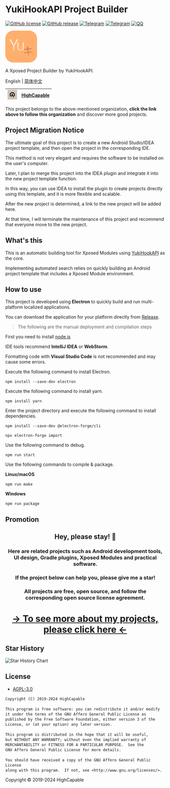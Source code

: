 # YukiHookAPI Project Builder

[![GitHub license](https://img.shields.io/github/license/HighCapable/YukiHookAPI-ProjectBuilder?color=blue)](https://github.com/HighCapable/YukiHookAPI-ProjectBuilder/blob/master/LICENSE)
[![GitHub release](https://img.shields.io/github/v/release/HighCapable/YukiHookAPI-ProjectBuilder?display_name=release&logo=github&color=green)](https://github.com/HighCapable/YukiHookAPI-ProjectBuilder/releases)
[![Telegram](https://img.shields.io/badge/discussion-Telegram-blue.svg?logo=telegram)](https://t.me/YukiHookAPI)
[![Telegram](https://img.shields.io/badge/discussion%20dev-Telegram-blue.svg?logo=telegram)](https://t.me/HighCapable_Dev)
[![QQ](https://img.shields.io/badge/discussion%20dev-QQ-blue.svg?logo=tencent-qq&logoColor=red)](https://qm.qq.com/cgi-bin/qm/qr?k=Pnsc5RY6N2mBKFjOLPiYldbAbprAU3V7&jump_from=webapi&authKey=X5EsOVzLXt1dRunge8ryTxDRrh9/IiW1Pua75eDLh9RE3KXE+bwXIYF5cWri/9lf)

<img src="img-src/icon.png" width = "100" height = "100" alt="LOGO"/>

A Xposed Project Builder by YukiHookAPI.

English | [简体中文](README-zh-CN.md)

| <img src="https://github.com/HighCapable/.github/blob/main/img-src/logo.jpg?raw=true" width = "30" height = "30" alt="LOGO"/> | [HighCapable](https://github.com/HighCapable) |
|-------------------------------------------------------------------------------------------------------------------------------|-----------------------------------------------|

This project belongs to the above-mentioned organization, **click the link above to follow this organization** and discover more good projects.

## Project Migration Notice

The ultimate goal of this project is to create a new Android Studio/IDEA project template, and then open the project in the corresponding IDE.

This method is not very elegant and requires the software to be installed on the user's computer.

Later, I plan to merge this project into the IDEA plugin and integrate it into the new project template function.

In this way, you can use IDEA to install the plugin to create projects directly using this template, and it is more flexible and scalable.

After the new project is determined, a link to the new project will be added here.

At that time, I will terminate the maintenance of this project and recommend that everyone move to the new project.

## What's this

This is an automatic building tool for Xposed Modules using [YukiHookAPI](https://github.com/HighCapable/YuKiHookAPI) as the core.

Implementing automated search relies on quickly building an Android project template that includes a Xposed Module environment.

## How to use

This project is developed using **Electron** to quickly build and run multi-platform localized applications.

You can download the application for your platform directly
from [Release](https://github.com/HighCapable/YukiHookAPI-ProjectBuilder/releases).

> The following are the manual deployment and compilation steps

First you need to install [node.js](https://nodejs.org/en/)

IDE tools recommend **IntelliJ IDEA** or **WebStorm**.

Formatting code with **Visual Studio Code** is not recommended and may cause some errors.

Execute the following command to install Electron.

```
npm install --save-dev electron
```

Execute the following command to install yarn.

```
npm install yarn
```

Enter the project directory and execute the following command to install dependencies.

```
npm install --save-dev @electron-forge/cli
```

```
npx electron-forge import
```

Use the following command to debug.

```
npm run start
```

Use the following commands to compile & package.

**Linux/macOS**

```
npm run make
```

**Windows**

```
npm run package
```

## Promotion

<!--suppress HtmlDeprecatedAttribute -->
<div align="center">
     <h2>Hey, please stay! 👋</h2>
     <h3>Here are related projects such as Android development tools, UI design, Gradle plugins, Xposed Modules and practical software. </h3>
     <h3>If the project below can help you, please give me a star! </h3>
     <h3>All projects are free, open source, and follow the corresponding open source license agreement. </h3>
     <h1><a href="https://github.com/fankes/fankes/blob/main/project-promote/README.md">→ To see more about my projects, please click here ←</a></h1>
</div>

## Star History

![Star History Chart](https://api.star-history.com/svg?repos=HighCapable/YukiHookAPI-ProjectBuilder&type=Date)

## License

- [AGPL-3.0](https://www.gnu.org/licenses/agpl-3.0.html)

```
Copyright (C) 2019-2024 HighCapable

This program is free software: you can redistribute it and/or modify
it under the terms of the GNU Affero General Public License as
published by the Free Software Foundation, either version 3 of the
License, or (at your option) any later version.

This program is distributed in the hope that it will be useful,
but WITHOUT ANY WARRANTY; without even the implied warranty of
MERCHANTABILITY or FITNESS FOR A PARTICULAR PURPOSE.  See the
GNU Affero General Public License for more details.

You should have received a copy of the GNU Affero General Public License
along with this program.  If not, see <http://www.gnu.org/licenses/>.
```

Copyright © 2019-2024 HighCapable